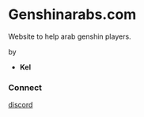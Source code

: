 # Genshinarabs.com

Website to help arab genshin players.

by
- **Kel**

### Connect

[discord](https://discord.gg/genshin4arab)
